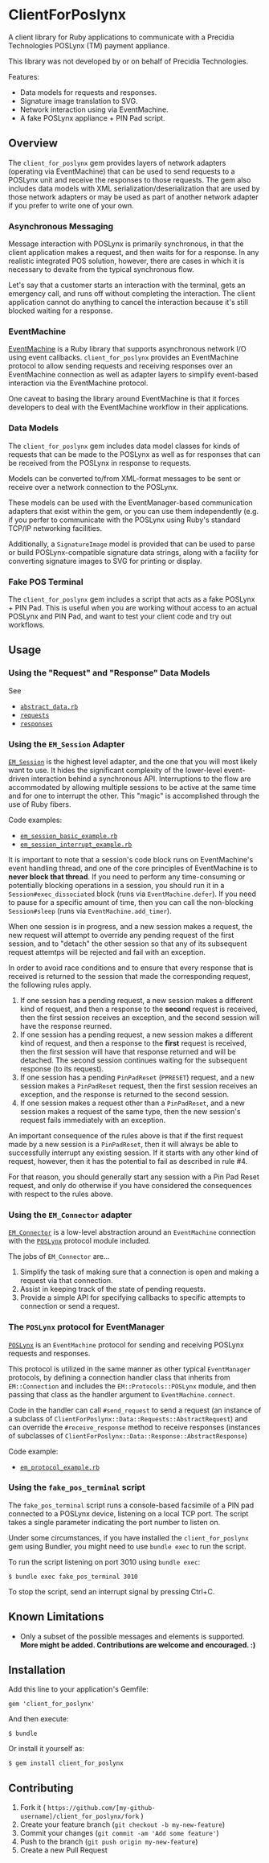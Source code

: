# ClientForPoslynx

A client library for Ruby applications to communicate with a
Precidia Technologies POSLynx (TM) payment appliance.

This library was not developed by or on behalf of Precidia
Technologies.

Features:

* Data models for requests and responses.
* Signature image translation to SVG.
* Network interaction using via EventMachine.
* A fake POSLynx appliance + PIN Pad script.

## Overview

The `client_for_poslynx` gem provides layers of network adapters
(operating via EventMachine) that can be used to send requests to
a POSLynx unit and receive the responses to those requests.  The
gem also includes data models with XML
serialization/deserialization that are used by those network
adapters or may be used as part of another network adapter if you
prefer to write one of your own.

### Asynchronous Messaging

Message interaction with POSLynx is primarily synchronous, in
that the client application makes a request, and then waits for
for a response.  In any realistic integrated POS solution,
however, there are cases in which it is necessary to devaite from
the typical synchronous flow.

Let's say that a customer starts an interaction with the
terminal, gets an emergency call, and runs off without completing
the interaction. The client application cannot do anything to
cancel the interaction because it's still blocked waiting for a
response.

### EventMachine

[EventMachine](http://rubyeventmachine.com/) is a Ruby library
that supports asynchronous network I/O using event callbacks.
`client_for_poslynx` provides an EventMachine protocol to allow
sending requests and receiving responses over an EventMachine
connection as well as adapter layers to simplify event-based
interaction via the EventMachine protocol.

One caveat to basing the library around EventMachine is that it
forces developers to deal with the EventMachine workflow in their
applications.

### Data Models

The `client_for_poslynx` gem includes data model classes for
kinds of requests that can be made to the POSLynx as well as for
responses that can be received from the POSLynx in response to
requests.

Models can be converted to/from XML-format messages to be sent or
receive over a network connection to the POSLynx.

These models can be used with the EventManager-based
communication adapters that exist within the gem, or you can use
them independently (e.g. if you perfer to communicate with the
POSLynx using Ruby's standard TCP/IP networking facilities.

Additionally, a `SignatureImage` model is provided that can be
used to parse or build POSLynx-compatible signature data strings,
along with a facility for converting signature images to SVG for
printing or display.

### Fake POS Terminal

The `client_for_poslynx` gem includes a script that acts as a
fake POSLynx + PIN Pad.  This is useful when you are working
without access to an actual POSLynx and PIN Pad, and want to test
your client code and try out workflows.

## Usage

### Using the "Request" and "Response" Data Models
See
* [`abstract_data.rb`](lib/client_for_poslynx/data/abstract_data.rb)
* [`requests`](lib/client_for_poslynx/data/requests/)
* [`responses`](lib/client_for_poslynx/data/responses/)

### Using the `EM_Session` Adapter

[`EM_Session`](lib/client_for_poslynx/net/em_session.rb) is the
highest level adapter, and the one that you will most likely want
to use.  It hides the significant complexity of the lower-level
event-driven interaction behind a synchronous API.  Interruptions
to the flow are accommodated by allowing multiple sessions to be
active at the same time and for one to interrupt the other.  This
"magic" is accomplished through the use of Ruby fibers.

Code examples:
* [`em_session_basic_example.rb`](examples/em_session_basic_example.rb)
* [`em_session_interrupt_example.rb`](examples/em_session_interrupt_example.rb)

It is important to note that a session's code block runs on
EventMachine's event handling thread, and one of the core
principles of EventMachine is to **never block that thread**.  If
you need to perform any time-consuming or potentially blocking
operations in a session, you should run it in a
`Session#exec_dissociated` block (runs via `EventMachine.defer`).
If you need to pause for a specific amount of time, then you can
call the non-blocking `Session#sleep` (runs via
`EventMachine.add_timer`).

When one session is in progress, and a new session makes a
request, the new request will attempt to override any pending
request of the first session, and to "detach" the other session
so that any of its subsequent request attemtps will be rejected
and fail with an exception.

In order to avoid race conditions and to ensure that every
response that is received is returned to the session that made
the corresponding request, the following rules apply.

1. If one session has a pending request, a new session makes a
   different kind of request, and then a response to the
   **second** request is received, then the first session
   receives an exception, and the second session will have the
   response reurned.
2. If one session has a pending request, a new session makes a
   different kind of request, and then a response to the
   **first** request is received, then the first session will
   have that response returned and will be detached.  The second
   session continues waiting for the subsequent response (to its
   request).
2. If one session has a pending `PinPadReset` (`PPRESET`)
   request, and a new session makes a `PinPadReset` request, then
   the first session receives an exception, and the response is
   returned to the second session.
4. If one session makes a request other than a `PinPadReset`,
   and a new session makes a request of the same type, then the
   new session's request fails immediately with an exception.

An important consequence of the rules above is that if the first
request made by a new session is a `PinPadReset`, then it will
always be able to successfully interrupt any existing session.
If it starts with any other kind of request, however, then it has
the potential to fail as described in rule #4.

For that reason, you should generally start any session with a
Pin Pad Reset request, and only do otherwise if you have
considered the consequences with respect to the rules above.

### Using the `EM_Connector` adapter

[`EM_Connector`](lib/client_for_poslynx/net/em_connector.rb) is
a low-level abstraction around an `EventMachine` connection with
the [`POSLynx`](lib/client_for_poslynx/net/em_protocol.rb)
protocol module included.

The jobs of `EM_Connector` are...

1. Simplify the task of making sure that a connection is open and
   making a request via that connection.
2. Assist in keeping track of the state of pending requests.
3. Provide a simple API for specifying callbacks to specific
   attempts to connection or send a request.

### The `POSLynx` protocol for EventManager

[`POSLynx`](lib/client_for_poslynx/net/em_protocol.rb) is an
`EventMachine` protocol for sending and receiving POSLynx
requests and responses.

This protocol is utilized in the same manner as other typical
`EventManager` protocols, by defining a connection handler class
that inherits from `EM::Connection` and includes the
`EM::Protocols::POSLynx` module, and then passing that class as
the handler argument to `EventMachine.connect`.

Code in the handler can call `#send_request` to send a request
(an instance of a subclass of
`ClientForPoslynx::Data::Requests::AbstractRequest`) and can
override the `#receive_response` method to receive responses
(instances of subclasses of
`ClientForPoslynx::Data::Response::AbstractResponse`)

Code example:
* [`em_protocol_example.rb`](examples/em_protocol_example.rb)

### Using the `fake_pos_terminal` script

The `fake_pos_terminal` script runs a console-based facsimile of
a PIN pad connected to a POSLynx device, listening on a local TCP
port.  The script takes a single parameter indicating the port
number to listen on.

Under some circumstances, if you have installed the
`client_for_poslynx` gem using Bundler, you might need to use
`bundle exec` to run the script.

To run the script listening on port 3010 using `bundle exec`:

    $ bundle exec fake_pos_terminal 3010

To stop the script, send an interrupt signal by pressing Ctrl+C.

## Known Limitations

* Only a subset of the possible messages and elements is
  supported.  __More might be added. Contributions are welcome
  and encouraged. :)__

## Installation

Add this line to your application's Gemfile:

    gem 'client_for_poslynx'

And then execute:

    $ bundle

Or install it yourself as:

    $ gem install client_for_poslynx

## Contributing

1. Fork it ( `https://github.com/[my-github-username]/client_for_poslynx/fork` )
2. Create your feature branch (`git checkout -b my-new-feature`)
3. Commit your changes (`git commit -am 'Add some feature'`)
4. Push to the branch (`git push origin my-new-feature`)
5. Create a new Pull Request
